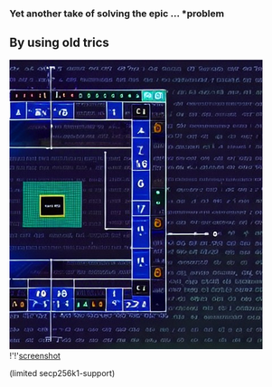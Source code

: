 ### Yet another take of solving the epic ... *problem 
## By using old trics
![screenshot](screenshot.jpg)
!'!'[screenshot](...)

(limited secp256k1-support)
